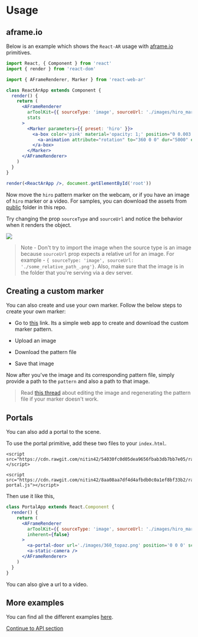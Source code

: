 # Usage

## aframe.io

Below is an example which shows the `React-AR` usage with [aframe.io](aframe.io) primitives.

```jsx
import React, { Component } from 'react'
import { render } from 'react-dom'

import { AFrameRenderer, Marker } from 'react-web-ar'

class ReactArApp extends Component {
  render() {
    return (
      <AFrameRenderer
        arToolKit={{ sourceType: 'image', sourceUrl: './images/hiro_marker.png'}}
        stats
      >
        <Marker parameters={{ preset: 'hiro' }}>
          <a-box color='pink' material='opacity: 1;' position="0 0.003 0" scale='0.4 0.4 0.4'>
            <a-animation attribute="rotation" to="360 0 0" dur="5000" easing="linear" repeat="indefinite" />
          </a-box>
        </Marker>
      </AFrameRenderer>
    )
  }
}

render(<ReactArApp />, document.getElementById('root'))

```

Now move the `hiro` pattern marker on the webcam, or if you have an image of `hiro` marker or a video. For samples, you can download the assets from [public]() folder in this repo.

Try changing the prop `sourceType` and `sourceUrl` and notice the behavior when it renders the object.

<img src="https://i.gyazo.com/8a1100c650c291b926ca6ba3de6e5673.gif">

> Note - Don't try to import the image when the source type is an image because `sourceUrl` prop expects a relative url for an image. For example - `{ sourceType: 'image', sourceUrl: './some_relative_path_.png'}`. Also, make sure that the image is in the folder that you're serving via a dev server.

## Creating a custom marker

You can also create and use your own marker. Follow the below steps to create your own marker:

* Go to [this](https://jeromeetienne.github.io/AR.js/three.js/examples/marker-training/examples/generator.html) link. Its a simple web app to create and download the custom marker pattern.

* Upload an image

* Download the pattern file

* Save that image

Now after you've the image and its corresponding pattern file, simply provide a path to the `pattern` and also a path to that image.

> Read [this thread](https://github.com/jeromeetienne/AR.js/issues/164#issuecomment-332065686) about editing the image and regenerating the pattern file if your marker doesn't work.

## Portals

You can also add a portal to the scene.

To use the portal primitive, add these two files to your `index.html`.

```
<script src="https://cdn.rawgit.com/nitin42/54030fc0d05dea9656fbab3db7bb7e05/raw/8879d49042989eb198afa04e8c4647eb2ccf7979/portal.js"></script>

<script src="https://cdn.rawgit.com/nitin42/8aa08aa7df4d4afbdb0c0a1ef8bf33b2/raw/e05c0c5cc2255b497c1460c6b65ade4a444bb246/threex-portal.js"></script>
```

Then use it like this,

```jsx
class PortalApp extends React.Component {
  render() {
    return (
      <AFrameRenderer
        arToolKit={{ sourceType: 'image', sourceUrl: './images/hiro_marker.png'}}
        inherent={false}
      >
        <a-portal-door url='./images/360_topaz.png' position='0 0 0' scale='1 1 1' rotation='0 90 0' />
        <a-static-camera />
      </AFrameRenderer>
    )
  }
}
```

You can also give a url to a video.

## More examples

You can find all the different examples [here](../examples).

[Continue to API section](./api.md)
